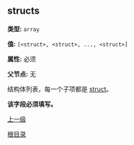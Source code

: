 structs
----------

**类型:** `array`

**值:** `[<struct>, <struct>, ..., <struct>]`

**属性:** 必须

**父节点:** 无

结构体列表，每一个子项都是 [struct](struct.md)。

**该字段必须填写。**

[上一级](../jsoncgen.md)

[根目录](../../index.md)